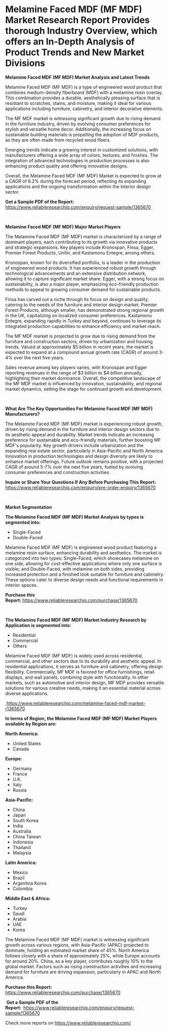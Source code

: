 <p><h1>Melamine Faced MDF (MF MDF) Market Research Report Provides thorough Industry Overview, which offers an In-Depth Analysis of Product Trends and New Market Divisions</h1></p><p><strong>Melamine Faced MDF (MF MDF) Market Analysis and Latest Trends</strong></p>
<p><p>Melamine Faced MDF (MF MDF) is a type of engineered wood product that combines medium-density fiberboard (MDF) with a melamine resin overlay. This combination provides a durable, aesthetically pleasing surface that is resistant to scratches, stains, and moisture, making it ideal for various applications including furniture, cabinetry, and interior decorative elements. </p><p>The MF MDF market is witnessing significant growth due to rising demand in the furniture industry, driven by evolving consumer preferences for stylish and versatile home decor. Additionally, the increasing focus on sustainable building materials is propelling the adoption of MDF products, as they are often made from recycled wood fibers. </p><p>Emerging trends indicate a growing interest in customized solutions, with manufacturers offering a wide array of colors, textures, and finishes. The integration of advanced technologies in production processes is also enhancing product quality and offering innovative designs. </p><p>Overall, the Melamine Faced MDF (MF MDF) Market is expected to grow at a CAGR of 6.2% during the forecast period, reflecting its expanding applications and the ongoing transformation within the interior design sector.</p></p>
<p><strong>Get a Sample PDF of the Report:&nbsp;</strong> <a href="https://www.reliableresearchiq.com/enquiry/request-sample/1365670?utm_campaign=1137&utm_medium=2&utm_source=Github&utm_content=ia&utm_term=01022025&utm_id=melamine-faced-mdf-mf-mdf">https://www.reliableresearchiq.com/enquiry/request-sample/1365670</a></p>
<p>&nbsp;</p>
<p><strong>Melamine Faced MDF (MF MDF) Major Market Players</strong></p>
<p><p>The Melamine Faced MDF (MF MDF) market is characterized by a range of dominant players, each contributing to its growth via innovative products and strategic expansions. Key players include Kronospan, Finsa, Egger, Premier Forest Products, Unilin, and Kastamonu Entegre, among others.</p><p>Kronospan, known for its diversified portfolio, is a leader in the production of engineered wood products. It has experienced robust growth through technological advancements and an extensive distribution network, allowing it to capture significant market share. Egger, with a strong focus on sustainability, is also a major player, emphasizing eco-friendly production methods to appeal to growing consumer demand for sustainable products.</p><p>Finsa has carved out a niche through its focus on design and quality, catering to the needs of the furniture and interior design market. Premier Forest Products, although smaller, has demonstrated strong regional growth in the UK, capitalizing on localized consumer preferences. Kastamonu Entegre, expanding rapidly in Turkey and beyond, continues to leverage its integrated production capabilities to enhance efficiency and market reach.</p><p>The MF MDF market is projected to grow due to rising demand from the furniture and construction sectors, driven by urbanization and housing trends. Valued at approximately $5 billion in recent years, the market is expected to expand at a compound annual growth rate (CAGR) of around 3-4% over the next five years.</p><p>Sales revenue among key players varies, with Kronospan and Egger reporting revenues in the range of $3 billion to $4 billion annually, highlighting their market dominance. Overall, the competitive landscape of the MF MDF market is influenced by innovation, sustainability, and regional market dynamics, setting the stage for continued growth and development.</p></p>
<p>&nbsp;</p>
<p><strong>What Are The Key Opportunities For Melamine Faced MDF (MF MDF) Manufacturers?</strong></p>
<p><p>The Melamine Faced MDF (MF MDF) market is experiencing robust growth, driven by rising demand in the furniture and interior design sectors due to its aesthetic appeal and durability. Market trends indicate an increasing preference for sustainable and eco-friendly materials, further boosting MF MDF's popularity. Key growth drivers include urbanization and the expanding real estate sector, particularly in Asia-Pacific and North America. Innovation in production technologies and design diversity are likely to enhance market offerings. Future outlook remains positive, with a projected CAGR of around 5-7% over the next five years, fueled by evolving consumer preferences and construction activities.</p></p>
<p><strong>Inquire or Share Your Questions If Any Before Purchasing This Report:</strong> <a href="https://www.reliableresearchiq.com/enquiry/pre-order-enquiry/1365670?utm_campaign=1137&utm_medium=2&utm_source=Github&utm_content=ia&utm_term=01022025&utm_id=melamine-faced-mdf-mf-mdf">https://www.reliableresearchiq.com/enquiry/pre-order-enquiry/1365670</a></p>
<p>&nbsp;</p>
<p><strong>Market Segmentation</strong></p>
<p><strong>The Melamine Faced MDF (MF MDF) Market Analysis by types is segmented into:</strong></p>
<p><ul><li>Single-Faced</li><li>Double-Faced</li></ul></p>
<p><p>Melamine Faced MDF (MF MDF) is engineered wood product featuring a melamine resin surface, enhancing durability and aesthetics. The market is categorized into two types: Single-Faced, which showcases melamine on one side, allowing for cost-effective applications where only one surface is visible; and Double-Faced, with melamine on both sides, providing increased protection and a finished look suitable for furniture and cabinetry. These options cater to diverse design needs and functional requirements in interior spaces.</p></p>
<p><strong>Purchase this Report:&nbsp;</strong><a href="https://www.reliableresearchiq.com/purchase/1365670?utm_campaign=1137&utm_medium=2&utm_source=Github&utm_content=ia&utm_term=01022025&utm_id=melamine-faced-mdf-mf-mdf">https://www.reliableresearchiq.com/purchase/1365670</a></p>
<p>&nbsp;</p>
<p><strong>The Melamine Faced MDF (MF MDF) Market Industry Research by Application is segmented into:</strong></p>
<p><ul><li>Residential</li><li>Commercial</li><li>Others</li></ul></p>
<p><p>Melamine Faced MDF (MF MDF) is widely used across residential, commercial, and other sectors due to its durability and aesthetic appeal. In residential applications, it serves as furniture and cabinetry, offering design flexibility. Commercially, MF MDF is favored for office furnishings, retail displays, and wall panels, combining style with functionality. In other markets, such as automotive and interior design, MF MDF provides versatile solutions for various creative needs, making it an essential material across diverse applications.</p></p>
<p><a href="https://www.reliableresearchiq.com/melamine-faced-mdf-market-r1365670?utm_campaign=1137&utm_medium=2&utm_source=Github&utm_content=ia&utm_term=01022025&utm_id=melamine-faced-mdf-mf-mdf">&nbsp;https://www.reliableresearchiq.com/melamine-faced-mdf-market-r1365670</a></p>
<p><strong>In terms of Region, the Melamine Faced MDF (MF MDF) Market Players available by Region are:</strong></p>
<p>
    <p> <strong> North America: </strong>
        <ul>
            <li>United States</li>
            <li>Canada</li>
        </ul>
        </p> 
    <p> <strong> Europe: </strong>
        <ul>
            <li>Germany</li>
            <li>France</li>
            <li>U.K.</li>
            <li>Italy</li>
            <li>Russia</li>
        </ul>
        </p> 
    <p> <strong> Asia-Pacific: </strong>
        <ul>
            <li>China</li>
            <li>Japan</li>
            <li>South Korea</li>
            <li>India</li>
            <li>Australia</li>
            <li>China Taiwan</li>
            <li>Indonesia</li>
            <li>Thailand</li>
            <li>Malaysia</li>
        </ul>
        </p> 
    <p> <strong> Latin America: </strong>
        <ul>
            <li>Mexico</li>
            <li>Brazil</li>
            <li>Argentina Korea</li>
            <li>Colombia</li>
        </ul>
        </p> 
    <p> <strong> Middle East & Africa: </strong>
        <ul>
            <li>Turkey</li>
            <li>Saudi</li>
            <li>Arabia</li>
            <li>UAE</li>
            <li>Korea</li>
        </ul>
    </p>
    </p>
<p><p>The Melamine Faced MDF (MF MDF) market is witnessing significant growth across various regions, with Asia-Pacific (APAC) projected to dominate, holding an estimated market share of 45%. North America follows closely with a share of approximately 25%, while Europe accounts for around 20%. China, as a key player, contributes roughly 10% to the global market. Factors such as rising construction activities and increasing demand for furniture are driving expansion, particularly in APAC and North America.</p></p>
<p><strong>Purchase this Report: </strong><a href="https://www.reliableresearchiq.com/purchase/1365670?utm_campaign=1137&utm_medium=2&utm_source=Github&utm_content=ia&utm_term=01022025&utm_id=melamine-faced-mdf-mf-mdf">https://www.reliableresearchiq.com/purchase/1365670</a></p>
<p>&nbsp;<strong>Get a Sample PDF of the Report:&nbsp;&nbsp;</strong><a href="https://www.reliableresearchiq.com/enquiry/request-sample/1365670?utm_campaign=1137&utm_medium=2&utm_source=Github&utm_content=ia&utm_term=01022025&utm_id=melamine-faced-mdf-mf-mdf">https://www.reliableresearchiq.com/enquiry/request-sample/1365670</a></p>
<p><strong></strong></p>
<p>Check more reports on <a href="https://www.reliableresearchiq.com/?utm_campaign=1137&utm_medium=2&utm_source=Github&utm_content=ia&utm_term=01022025&utm_id=melamine-faced-mdf-mf-mdf">https://www.reliableresearchiq.com/</a></p>